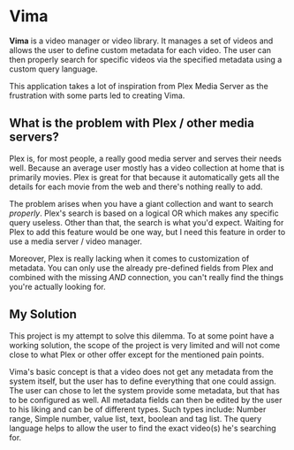 # Vima

**Vima** is a video manager or video library. It manages a set of videos and allows the user to define custom metadata for each video. The user can then properly search for specific videos via the specified metadata using a custom query language.

This application takes a lot of inspiration from Plex Media Server as the frustration with some parts led to creating Vima.

## What is the problem with Plex / other media servers?

Plex is, for most people, a really good media server and serves their needs well. Because an average user mostly has a video collection at home that is primarily movies. Plex is great for that because it automatically gets all the details for each movie from the web and there's nothing really to add.

The problem arises when you have a giant collection and want to search _properly_. Plex's search is based on a logical OR which makes any specific query useless. Other than that, the search is what you'd expect. Waiting for Plex to add this feature would be one way, but I need this feature in order to use a media server / video manager.

Moreover, Plex is really lacking when it comes to customization of metadata. You can only use the already pre-defined fields from Plex and combined with the missing _AND_ connection, you can't really find the things you're actually looking for.

## My Solution

This project is my attempt to solve this dilemma. To at some point have a working solution, the scope of the project is very limited and will not come close to what Plex or other offer except for the mentioned pain points.

Vima's basic concept is that a video does not get any metadata from the system itself, but the user has to define everything that one could assign. The user can chose to let the system provide some metadata, but that has to be configured as well. All metadata fields can then be edited by the user to his liking and can be of different types. Such types include: Number range, Simple number, value list, text, boolean and tag list. The query language helps to allow the user to find the exact video(s) he's searching for.